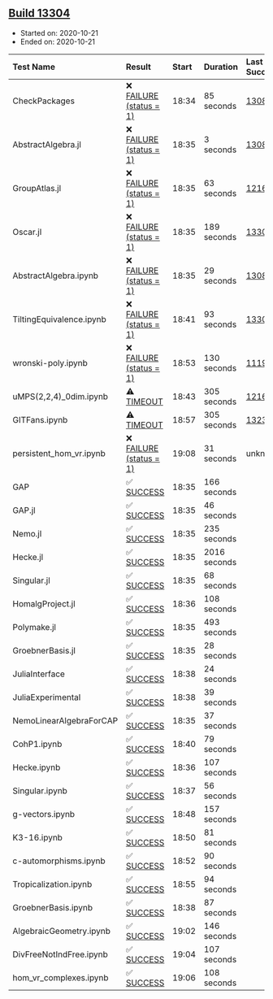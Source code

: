 ## [Build 13304](https://oscarci.mathematik.uni-kl.de/job/oscar/13304/)

* Started on: 2020-10-21
* Ended on: 2020-10-21

| Test Name    | Result | Start | Duration | Last Success | First Failure |
|:-------------|:-------|:------|:---------|:-------------|:--------------|
| CheckPackages | ❌ [FAILURE (status = 1)](https://oscarci.mathematik.uni-kl.de/job/oscar/13304/artifact/logs/build-13304/CheckPackages.log) | 18:34 | 85 seconds | [13085](https://oscarci.mathematik.uni-kl.de/job/oscar/13085/) | [13086](https://oscarci.mathematik.uni-kl.de/job/oscar/13086/) |
| AbstractAlgebra.jl | ❌ [FAILURE (status = 1)](https://oscarci.mathematik.uni-kl.de/job/oscar/13304/artifact/logs/build-13304/AbstractAlgebra.jl.log) | 18:35 | 3 seconds | [13085](https://oscarci.mathematik.uni-kl.de/job/oscar/13085/) | [13086](https://oscarci.mathematik.uni-kl.de/job/oscar/13086/) |
| GroupAtlas.jl | ❌ [FAILURE (status = 1)](https://oscarci.mathematik.uni-kl.de/job/oscar/13304/artifact/logs/build-13304/GroupAtlas.jl.log) | 18:35 | 63 seconds | [12167](https://oscarci.mathematik.uni-kl.de/job/oscar/12167/) | [12168](https://oscarci.mathematik.uni-kl.de/job/oscar/12168/) |
| Oscar.jl | ❌ [FAILURE (status = 1)](https://oscarci.mathematik.uni-kl.de/job/oscar/13304/artifact/logs/build-13304/Oscar.jl.log) | 18:35 | 189 seconds | [13303](https://oscarci.mathematik.uni-kl.de/job/oscar/13303/) | [13304](https://oscarci.mathematik.uni-kl.de/job/oscar/13304/) |
| AbstractAlgebra.ipynb | ❌ [FAILURE (status = 1)](https://oscarci.mathematik.uni-kl.de/job/oscar/13304/artifact/logs/build-13304/AbstractAlgebra.ipynb.log) | 18:35 | 29 seconds | [13085](https://oscarci.mathematik.uni-kl.de/job/oscar/13085/) | [13086](https://oscarci.mathematik.uni-kl.de/job/oscar/13086/) |
| TiltingEquivalence.ipynb | ❌ [FAILURE (status = 1)](https://oscarci.mathematik.uni-kl.de/job/oscar/13304/artifact/logs/build-13304/TiltingEquivalence.ipynb.log) | 18:41 | 93 seconds | [13301](https://oscarci.mathematik.uni-kl.de/job/oscar/13301/) | [13302](https://oscarci.mathematik.uni-kl.de/job/oscar/13302/) |
| wronski-poly.ipynb | ❌ [FAILURE (status = 1)](https://oscarci.mathematik.uni-kl.de/job/oscar/13304/artifact/logs/build-13304/wronski-poly.ipynb.log) | 18:53 | 130 seconds | [11192](https://oscarci.mathematik.uni-kl.de/job/oscar/11192/) | [11193](https://oscarci.mathematik.uni-kl.de/job/oscar/11193/) |
| uMPS(2,2,4)_0dim.ipynb | ⚠ [TIMEOUT](https://oscarci.mathematik.uni-kl.de/job/oscar/13304/artifact/logs/build-13304/uMPS-2-2-4-_0dim.ipynb.log) | 18:43 | 305 seconds | [12167](https://oscarci.mathematik.uni-kl.de/job/oscar/12167/) | [12168](https://oscarci.mathematik.uni-kl.de/job/oscar/12168/) |
| GITFans.ipynb | ⚠ [TIMEOUT](https://oscarci.mathematik.uni-kl.de/job/oscar/13304/artifact/logs/build-13304/GITFans.ipynb.log) | 18:57 | 305 seconds | [13234](https://oscarci.mathematik.uni-kl.de/job/oscar/13234/) | [13235](https://oscarci.mathematik.uni-kl.de/job/oscar/13235/) |
| persistent_hom_vr.ipynb | ❌ [FAILURE (status = 1)](https://oscarci.mathematik.uni-kl.de/job/oscar/13304/artifact/logs/build-13304/persistent_hom_vr.ipynb.log) | 19:08 | 31 seconds | unknown | unknown |
| GAP | ✅ [SUCCESS](https://oscarci.mathematik.uni-kl.de/job/oscar/13304/artifact/logs/build-13304/GAP.log) | 18:35 | 166 seconds |  |  |
| GAP.jl | ✅ [SUCCESS](https://oscarci.mathematik.uni-kl.de/job/oscar/13304/artifact/logs/build-13304/GAP.jl.log) | 18:35 | 46 seconds |  |  |
| Nemo.jl | ✅ [SUCCESS](https://oscarci.mathematik.uni-kl.de/job/oscar/13304/artifact/logs/build-13304/Nemo.jl.log) | 18:35 | 235 seconds |  |  |
| Hecke.jl | ✅ [SUCCESS](https://oscarci.mathematik.uni-kl.de/job/oscar/13304/artifact/logs/build-13304/Hecke.jl.log) | 18:35 | 2016 seconds |  |  |
| Singular.jl | ✅ [SUCCESS](https://oscarci.mathematik.uni-kl.de/job/oscar/13304/artifact/logs/build-13304/Singular.jl.log) | 18:35 | 68 seconds |  |  |
| HomalgProject.jl | ✅ [SUCCESS](https://oscarci.mathematik.uni-kl.de/job/oscar/13304/artifact/logs/build-13304/HomalgProject.jl.log) | 18:36 | 108 seconds |  |  |
| Polymake.jl | ✅ [SUCCESS](https://oscarci.mathematik.uni-kl.de/job/oscar/13304/artifact/logs/build-13304/Polymake.jl.log) | 18:35 | 493 seconds |  |  |
| GroebnerBasis.jl | ✅ [SUCCESS](https://oscarci.mathematik.uni-kl.de/job/oscar/13304/artifact/logs/build-13304/GroebnerBasis.jl.log) | 18:35 | 28 seconds |  |  |
| JuliaInterface | ✅ [SUCCESS](https://oscarci.mathematik.uni-kl.de/job/oscar/13304/artifact/logs/build-13304/JuliaInterface.log) | 18:38 | 24 seconds |  |  |
| JuliaExperimental | ✅ [SUCCESS](https://oscarci.mathematik.uni-kl.de/job/oscar/13304/artifact/logs/build-13304/JuliaExperimental.log) | 18:38 | 39 seconds |  |  |
| NemoLinearAlgebraForCAP | ✅ [SUCCESS](https://oscarci.mathematik.uni-kl.de/job/oscar/13304/artifact/logs/build-13304/NemoLinearAlgebraForCAP.log) | 18:35 | 37 seconds |  |  |
| CohP1.ipynb | ✅ [SUCCESS](https://oscarci.mathematik.uni-kl.de/job/oscar/13304/artifact/logs/build-13304/CohP1.ipynb.log) | 18:40 | 79 seconds |  |  |
| Hecke.ipynb | ✅ [SUCCESS](https://oscarci.mathematik.uni-kl.de/job/oscar/13304/artifact/logs/build-13304/Hecke.ipynb.log) | 18:36 | 107 seconds |  |  |
| Singular.ipynb | ✅ [SUCCESS](https://oscarci.mathematik.uni-kl.de/job/oscar/13304/artifact/logs/build-13304/Singular.ipynb.log) | 18:37 | 56 seconds |  |  |
| g-vectors.ipynb | ✅ [SUCCESS](https://oscarci.mathematik.uni-kl.de/job/oscar/13304/artifact/logs/build-13304/g-vectors.ipynb.log) | 18:48 | 157 seconds |  |  |
| K3-16.ipynb | ✅ [SUCCESS](https://oscarci.mathematik.uni-kl.de/job/oscar/13304/artifact/logs/build-13304/K3-16.ipynb.log) | 18:50 | 81 seconds |  |  |
| c-automorphisms.ipynb | ✅ [SUCCESS](https://oscarci.mathematik.uni-kl.de/job/oscar/13304/artifact/logs/build-13304/c-automorphisms.ipynb.log) | 18:52 | 90 seconds |  |  |
| Tropicalization.ipynb | ✅ [SUCCESS](https://oscarci.mathematik.uni-kl.de/job/oscar/13304/artifact/logs/build-13304/Tropicalization.ipynb.log) | 18:55 | 94 seconds |  |  |
| GroebnerBasis.ipynb | ✅ [SUCCESS](https://oscarci.mathematik.uni-kl.de/job/oscar/13304/artifact/logs/build-13304/GroebnerBasis.ipynb.log) | 18:38 | 87 seconds |  |  |
| AlgebraicGeometry.ipynb | ✅ [SUCCESS](https://oscarci.mathematik.uni-kl.de/job/oscar/13304/artifact/logs/build-13304/AlgebraicGeometry.ipynb.log) | 19:02 | 146 seconds |  |  |
| DivFreeNotIndFree.ipynb | ✅ [SUCCESS](https://oscarci.mathematik.uni-kl.de/job/oscar/13304/artifact/logs/build-13304/DivFreeNotIndFree.ipynb.log) | 19:04 | 107 seconds |  |  |
| hom_vr_complexes.ipynb | ✅ [SUCCESS](https://oscarci.mathematik.uni-kl.de/job/oscar/13304/artifact/logs/build-13304/hom_vr_complexes.ipynb.log) | 19:06 | 108 seconds |  |  |
